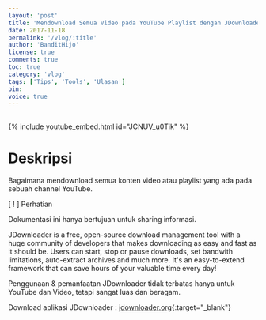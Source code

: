 ```yaml
---
layout: 'post'
title: 'Mendownload Semua Video pada YouTube Playlist dengan JDownloader'
date: 2017-11-18
permalink: '/vlog/:title'
author: 'BanditHijo'
license: true
comments: true
toc: true
category: 'vlog'
tags: ['Tips', 'Tools', 'Ulasan']
pin:
voice: true
---
```


<div style="margin-top:30px;"></div>

{% include youtube_embed.html id="JCNUV_u0Tik" %}

# Deskripsi

Bagaimana mendownload semua konten video atau playlist yang ada pada sebuah channel YouTube.

<!-- PERHATIAN -->
<div class="blockquote-red">
<div class="blockquote-red-title">[ ! ] Perhatian</div>
<p>Dokumentasi ini hanya bertujuan untuk sharing informasi.</p>
</div>

JDownloader is a free, open-source download management tool with a huge community of developers that makes downloading as easy and fast as it should be. Users can start, stop or pause downloads, set bandwith limitations, auto-extract archives and much more. It's an easy-to-extend framework that can save hours of your valuable time every day!

Penggunaan & pemanfaatan JDownloader tidak terbatas hanya untuk YouTube dan Video, tetapi sangat luas dan beragam.

Download aplikasi JDownloader : [jdownloader.org](http://jdownloader.org/download/index){:target="_blank"}

